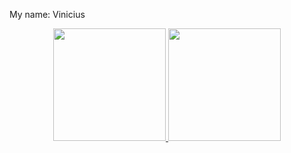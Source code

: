 My name: Vinicius 



<div align="center">
  <a href="https://github.com/ViniciusPavan">
  <img height="180em" src="https://github-readme-stats.vercel.app/api?username=ViniciusPavan&show_icons=true&theme=dracula&include_all_commits=true&count_private=true"/>
  <img height="180em" src="https://github-readme-stats.vercel.app/api/top-langs/?username=ViniciusPavan&layout=compact&langs_count=7&theme=dracula"/>
</div>
